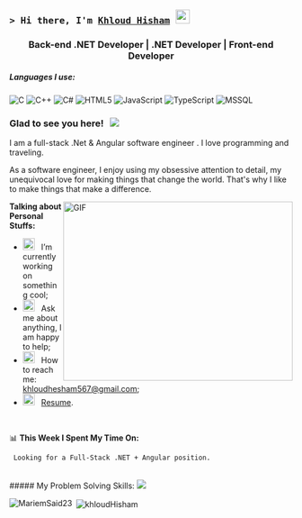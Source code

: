 ### <samp>&gt; Hi there, I'm <a href="#" target="_blank">Khloud Hisham</a> <img src="https://media.giphy.com/media/hvRJCLFzcasrR4ia7z/giphy.gif" width="25"> </samp>
<div align="center">
<h3 align="center">  Back-end .NET Developer | .NET Developer | Front-end Developer</h3>
</div>

##### Languages I use:

![C](https://img.shields.io/badge/-C-000000?style=flat&logo=c)
![C++](https://img.shields.io/badge/-C++-000000?style=flat&logo=c%2B%2B)
![C#](https://img.shields.io/badge/-C%23-239120?style=flat&logo=c-sharp)
![HTML5](https://img.shields.io/badge/-HTML5-000000?style=flat&logo=html5)
![JavaScript](https://img.shields.io/badge/-JavaScript-000000?style=flat&logo=javascript)
![TypeScript](https://img.shields.io/badge/-TypeScript-000000?style=flat&logo=typescript)
![MSSQL](https://img.shields.io/badge/-MSSQL-CC2927?style=flat&logo=microsoft-sql-server)


### Glad to see you here! &nbsp; ![](https://visitor-badge.glitch.me/badge?page_id=Gapur.Gapur)

I am a full-stack .Net & Angular software engineer . I love programming and traveling.

As a software engineer, I enjoy using my obsessive attention to detail, my unequivocal love for making things that change the world. That's why I like to make things that make a difference.

<img align="right" alt="GIF" src="https://github.com/Gapur/Gapur/blob/main/assets/coding.gif?raw=true" width="408" height="318" />
  

**Talking about Personal Stuffs:**

- <img src="https://github.com/Gapur/Gapur/blob/main/assets/developer.gif?raw=true" width="21" />&nbsp;&nbsp; I’m currently working on something cool;
- <img src="https://github.com/Gapur/Gapur/blob/main/assets/message.gif?raw=true" width="21" />&nbsp;&nbsp; Ask me about anything, I am happy to help;
- <img src="https://github.com/Gapur/Gapur/blob/main/assets/letterbox.gif?raw=true" width="21" />&nbsp;&nbsp; How to reach me: khloudhesham567@gmail.com;
- <img src="https://github.com/Gapur/Gapur/blob/main/assets/doc.gif?raw=true" width="21" />&nbsp;&nbsp; [Resume]().

</br>

📊 **This Week I Spent My Time On:**
<!--START_SECTION:waka-->

```txt
 Looking for a Full-Stack .NET + Angular position.
```

<!--END_SECTION:waka-->


<br/>
##### My Problem Solving Skills:
<a href="https://codeforces.com/profile/maryamelfishaw7">
  <img src="https://img.shields.io/badge/codeforces-%232f2f2f?style=flat&logo=codeforces&logoColor=white"/>
</a>

<br/>
<p><img align="left" src="https://github-readme-stats.vercel.app/api/top-langs?username=MariemSaid23&show_icons=true&locale=en&layout=compact" alt="MariemSaid23" /></p>

<p>&nbsp;<img align="center" src="https://github-readme-stats.vercel.app/api?username=MariemSaid23&show_icons=true&locale=en" alt="khloudHisham" /></p>

<!--

<!--





